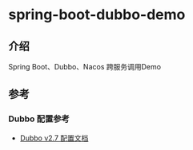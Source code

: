 # spring-boot-dubbo-demo

## 介绍
Spring Boot、Dubbo、Nacos 跨服务调用Demo

## 参考
### Dubbo 配置参考
- [Dubbo v2.7 配置文档](https://dubbo.apache.org/zh/docs/v2.7/user/references/xml/)